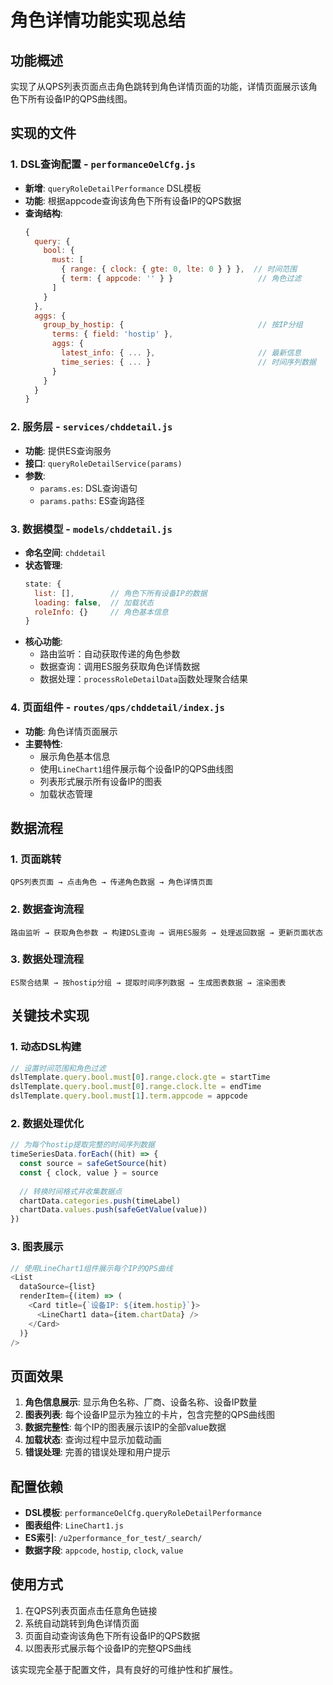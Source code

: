 # 角色详情功能实现总结

## 功能概述
实现了从QPS列表页面点击角色跳转到角色详情页面的功能，详情页面展示该角色下所有设备IP的QPS曲线图。

## 实现的文件

### 1. DSL查询配置 - `performanceOelCfg.js`
- **新增**: `queryRoleDetailPerformance` DSL模板
- **功能**: 根据appcode查询该角色下所有设备IP的QPS数据
- **查询结构**:
  ```javascript
  {
    query: {
      bool: {
        must: [
          { range: { clock: { gte: 0, lte: 0 } } },  // 时间范围
          { term: { appcode: '' } }                   // 角色过滤
        ]
      }
    },
    aggs: {
      group_by_hostip: {                              // 按IP分组
        terms: { field: 'hostip' },
        aggs: {
          latest_info: { ... },                       // 最新信息
          time_series: { ... }                        // 时间序列数据
        }
      }
    }
  }
  ```

### 2. 服务层 - `services/chddetail.js`
- **功能**: 提供ES查询服务
- **接口**: `queryRoleDetailService(params)`
- **参数**: 
  - `params.es`: DSL查询语句
  - `params.paths`: ES查询路径

### 3. 数据模型 - `models/chddetail.js`
- **命名空间**: `chddetail`
- **状态管理**:
  ```javascript
  state: {
    list: [],        // 角色下所有设备IP的数据
    loading: false,  // 加载状态
    roleInfo: {}     // 角色基本信息
  }
  ```
- **核心功能**:
  - 路由监听：自动获取传递的角色参数
  - 数据查询：调用ES服务获取角色详情数据
  - 数据处理：`processRoleDetailData`函数处理聚合结果

### 4. 页面组件 - `routes/qps/chddetail/index.js`
- **功能**: 角色详情页面展示
- **主要特性**:
  - 展示角色基本信息
  - 使用`LineChart1`组件展示每个设备IP的QPS曲线图
  - 列表形式展示所有设备IP的图表
  - 加载状态管理

## 数据流程

### 1. 页面跳转
```
QPS列表页面 → 点击角色 → 传递角色数据 → 角色详情页面
```

### 2. 数据查询流程
```
路由监听 → 获取角色参数 → 构建DSL查询 → 调用ES服务 → 处理返回数据 → 更新页面状态
```

### 3. 数据处理流程
```
ES聚合结果 → 按hostip分组 → 提取时间序列数据 → 生成图表数据 → 渲染图表
```

## 关键技术实现

### 1. 动态DSL构建
```javascript
// 设置时间范围和角色过滤
dslTemplate.query.bool.must[0].range.clock.gte = startTime
dslTemplate.query.bool.must[0].range.clock.lte = endTime
dslTemplate.query.bool.must[1].term.appcode = appcode
```

### 2. 数据处理优化
```javascript
// 为每个hostip提取完整的时间序列数据
timeSeriesData.forEach((hit) => {
  const source = safeGetSource(hit)
  const { clock, value } = source
  
  // 转换时间格式并收集数据点
  chartData.categories.push(timeLabel)
  chartData.values.push(safeGetValue(value))
})
```

### 3. 图表展示
```javascript
// 使用LineChart1组件展示每个IP的QPS曲线
<List
  dataSource={list}
  renderItem={(item) => (
    <Card title={`设备IP: ${item.hostip}`}>
      <LineChart1 data={item.chartData} />
    </Card>
  )}
/>
```

## 页面效果

1. **角色信息展示**: 显示角色名称、厂商、设备名称、设备IP数量
2. **图表列表**: 每个设备IP显示为独立的卡片，包含完整的QPS曲线图
3. **数据完整性**: 每个IP的图表展示该IP的全部value数据
4. **加载状态**: 查询过程中显示加载动画
5. **错误处理**: 完善的错误处理和用户提示

## 配置依赖

- **DSL模板**: `performanceOelCfg.queryRoleDetailPerformance`
- **图表组件**: `LineChart1.js`
- **ES索引**: `/u2performance_for_test/_search/`
- **数据字段**: `appcode`, `hostip`, `clock`, `value`

## 使用方式

1. 在QPS列表页面点击任意角色链接
2. 系统自动跳转到角色详情页面
3. 页面自动查询该角色下所有设备IP的QPS数据
4. 以图表形式展示每个设备IP的完整QPS曲线

该实现完全基于配置文件，具有良好的可维护性和扩展性。 